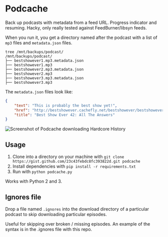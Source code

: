 # Podcache

Back up podcasts with metadata from a feed URL. Progress indicator and resuming.
Hacky, only really tested against FeedBurner/libsyn feeds.

When you run it, you get a directory named after the podcast with a list of `mp3` files and `metadata.json` files.

```
tree /mnt/backups/podcast/
/mnt/backups/podcast/
├── bestshowever1.mp3.metadata.json
├── bestshowever1.mp3
├── bestshowever2.mp3.metadata.json
├── bestshowever2.mp3
├── bestshowever3.mp3.metadata.json
├── bestshowever3.mp3
```

The `metadata.json` files look like:

```json
{
    "text": "This is probably the best show yet!",
    "href": "http://bestshowever.cachefly.net/bestshowever/bestshowever42.mp3",
    "title": "Best Show Ever 42: All The Answers"
}
```

![Screenshot of Podcache downloading Hardcore History](http://i.imgur.com/pHdVEfi.png)

## Usage

1. Clone into a directory on your machine with `git clone https://gist.github.com/23c43febdc8fc393822d.git podcache`
2. Install dependencies with `pip install -r requirements.txt`
3. Run with `python podcache.py`

Works with Python 2 and 3.

## Ignores file

Drop a file named `.ignores` into the download directory of a particular podcast to skip downloading particular episodes.

Useful for skipping over broken / missing episodes. An example of the syntax is in the .ignores file with this repo.

